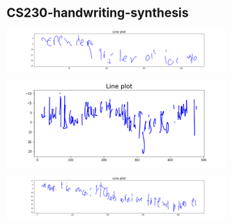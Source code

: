 # CS230-handwriting-synthesis
![Handwriting sample 1](https://github.com/saumyapathak2801/CS230-handwriting-synthesis/blob/master/line_char6.png)

![Handwriting sample 2](https://github.com/saumyapathak2801/CS230-handwriting-synthesis/blob/master/line_char5.png)

![Handwriting sample 3](https://github.com/saumyapathak2801/CS230-handwriting-synthesis/blob/master/line_char7.png)
